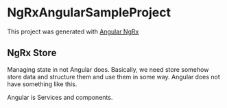 # NgRxAngularSampleProject

This project was generated with [Angular NgRx](https://ngrx.io/guide/store) 

## NgRx Store

Managing state in not Angular does. Basically, we need store somehow store data and structure them and use them in some way. Angular does not have something like this. 

Angular is Services and components.